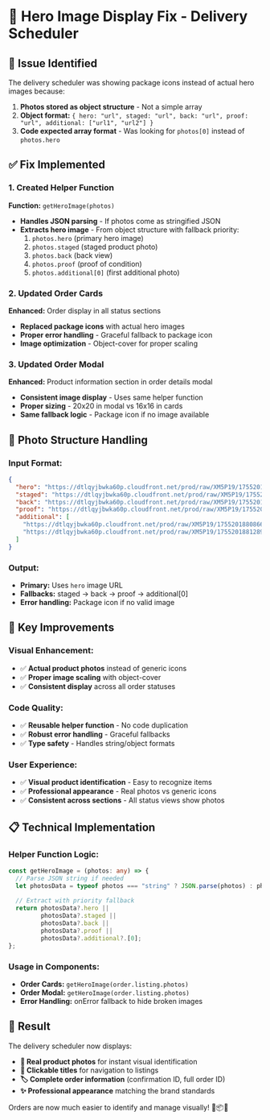# 📸 Hero Image Display Fix - Delivery Scheduler

## 🚨 **Issue Identified**

The delivery scheduler was showing package icons instead of actual hero images because:

1. **Photos stored as object structure** - Not a simple array
2. **Object format:** `{ hero: "url", staged: "url", back: "url", proof: "url", additional: ["url1", "url2"] }`
3. **Code expected array format** - Was looking for `photos[0]` instead of `photos.hero`

## ✅ **Fix Implemented**

### **1. Created Helper Function**
**Function:** `getHeroImage(photos)`

- **Handles JSON parsing** - If photos come as stringified JSON
- **Extracts hero image** - From object structure with fallback priority:
  1. `photos.hero` (primary hero image)
  2. `photos.staged` (staged product photo)
  3. `photos.back` (back view)
  4. `photos.proof` (proof of condition)
  5. `photos.additional[0]` (first additional photo)

### **2. Updated Order Cards**
**Enhanced:** Order display in all status sections

- **Replaced package icons** with actual hero images
- **Proper error handling** - Graceful fallback to package icon
- **Image optimization** - Object-cover for proper scaling

### **3. Updated Order Modal**
**Enhanced:** Product information section in order details modal

- **Consistent image display** - Uses same helper function
- **Proper sizing** - 20x20 in modal vs 16x16 in cards
- **Same fallback logic** - Package icon if no image available

## 🔄 **Photo Structure Handling**

### **Input Format:**
```json
{
  "hero": "https://dtlqyjbwka60p.cloudfront.net/prod/raw/XM5P19/1755201880044-s7yuwkl1otr.jpg",
  "staged": "https://dtlqyjbwka60p.cloudfront.net/prod/raw/XM5P19/1755201880660-d602zw5sonu.jpg", 
  "back": "https://dtlqyjbwka60p.cloudfront.net/prod/raw/XM5P19/1755201880406-80rcfoudcnk.jpg",
  "proof": "https://dtlqyjbwka60p.cloudfront.net/prod/raw/XM5P19/1755201880660-d602zw5sonu.jpg",
  "additional": [
    "https://dtlqyjbwka60p.cloudfront.net/prod/raw/XM5P19/1755201880866-501n177737.jpg",
    "https://dtlqyjbwka60p.cloudfront.net/prod/raw/XM5P19/1755201881289-m38jljlvbh9.jpg"
  ]
}
```

### **Output:** 
- **Primary:** Uses `hero` image URL
- **Fallbacks:** staged → back → proof → additional[0]
- **Error handling:** Package icon if no valid image

## 🎯 **Key Improvements**

### **Visual Enhancement:**
- ✅ **Actual product photos** instead of generic icons
- ✅ **Proper image scaling** with object-cover
- ✅ **Consistent display** across all order statuses

### **Code Quality:**
- ✅ **Reusable helper function** - No code duplication
- ✅ **Robust error handling** - Graceful fallbacks
- ✅ **Type safety** - Handles string/object formats

### **User Experience:**
- ✅ **Visual product identification** - Easy to recognize items
- ✅ **Professional appearance** - Real photos vs generic icons
- ✅ **Consistent across sections** - All status views show photos

## 📋 **Technical Implementation**

### **Helper Function Logic:**
```typescript
const getHeroImage = (photos: any) => {
  // Parse JSON string if needed
  let photosData = typeof photos === "string" ? JSON.parse(photos) : photos;
  
  // Extract with priority fallback
  return photosData?.hero || 
         photosData?.staged || 
         photosData?.back || 
         photosData?.proof ||
         photosData?.additional?.[0];
};
```

### **Usage in Components:**
- **Order Cards:** `getHeroImage(order.listing.photos)`
- **Order Modal:** `getHeroImage(order.listing.photos)`
- **Error Handling:** onError fallback to hide broken images

## 🚀 **Result**

The delivery scheduler now displays:
- **📸 Real product photos** for instant visual identification
- **🔗 Clickable titles** for navigation to listings
- **🏷️ Complete order information** (confirmation ID, full order ID)
- **✨ Professional appearance** matching the brand standards

Orders are now much easier to identify and manage visually! 🎯📦✨
